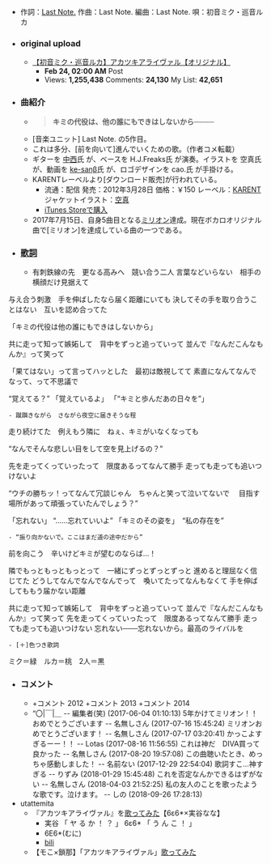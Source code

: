 - 作詞：[Last Note.](https://w.atwiki.jp/hmiku/pages/15336.html)
作曲：Last Note.
編曲：Last Note.
唄：初音ミク・巡音ルカ
- ### original upload 
    - [【初音ミク・巡音ルカ】アカツキアライヴァル【オリジナル】](https://www.nicovideo.jp/watch/sm17064620)
        - **Feb 24, 02:00 AM** Post
        - Views: **1,255,438** Comments: **24,130** My List: **42,651**
- ### 曲紹介
    - > **キミの代役は、他の誰にもできはしないから────**
    - [音楽ユニット] Last Note. の5作目。
    - これは多分、[前を向いて]進んでいくための歌。（作者コメ転載）
    - ギターを [中西](https://w.atwiki.jp/hmiku/pages/17130.html)氏 が、ベースを H.J.Freaks氏 が演奏。イラストを 空真氏 が、動画を [ke-sanβ](https://w.atwiki.jp/hmiku/pages/19437.html)氏 が、ロゴデザインを cao.氏 が手掛ける。
    - KARENTレーベルより[ダウンロード販売]が行われている。
        - 流通：配信
発売：2012年3月28日
価格：￥150
レーベル：[KARENT](http://karent.jp/album/1019)
ジャケットイラスト：[空真](http://piapro.jp/si_na_69)
        - [iTunes Storeで購入](http://itunes.apple.com/jp/album/akatsukiaraivu-aru/id512456822)
    - 2017年7月15日、自身5曲目となる[ミリオン](https://w.atwiki.jp/hmiku/pages/4386.html)達成。現在ボカロオリジナル曲で[ミリオン]を達成している曲の一つである。
- ### [歌詞](https://w.atwiki.jp/hmiku/pages/20630.html)
    - 有刺鉄線の先　更なる高みへ　競い合う二人
言葉などいらない　相手の横顔だけ見据えて

与え合う刺激　手を伸ばしたなら届く距離にいても
決してその手を取り合うことはない　互いを認め合ってた

「キミの代役は他の誰にもできはしないから」

共に走って知って嫉妬して　背中をずっと追っていって
並んで『なんだこんなもんか』って笑って

「果てはない」って言ってハッとした　最初は敵視してて
素直になんてなんでなって、って不思議で

“覚えてる？”
「覚えているよ」
「“キミと歩んだあの日々を”」


    - 蹴躓きながら　さながら夜空に届きそうな程
走り続けてた　例えもう隣に　ねぇ、キミがいなくなっても

“なんでそんな悲しい目をして空を見上げるの？”

先を走ってくっていったって　限度あるってなんて勝手
走っても走っても追いつけないよ

“ウチの勝ちッ！ってなんて冗談じゃん　ちゃんと笑って泣いてないで
　目指す場所があって頑張っていたんでしょう？”

「忘れない」
“……忘れていいよ”
「キミのその姿を」　“私の存在を”


    - “振り向かないで。ここはまだ道の途中だから”　
前を向こう　辛いけどキミが望むのならば…！

隣でもっともっともっとって　一緒にずっとずっとずっと
進めると理屈なく信じてた
どうしてなんでなんでなんでって　喚いてたってなんもなくて
手を伸ばしてももう届かない距離

共に走って知って嫉妬して　背中をずっと追っていって
並んで『なんだこんなもんか』って笑って
先を走ってくっていったって　限度あるってなんて勝手
走っても走っても追いつけない
忘れない───忘れないから。最高のライバルを


    - [＋]色つき歌詞
ミク＝緑　ルカ＝桃　2人＝黒
- ### コメント
    - +コメント 2012
+コメント 2013
+コメント 2014
    - “〇|￣|＿ -- 編集者(笑) (2017-06-04 01:10:13)
5年かけてミリオン！！おめでとうございます -- 名無しさん (2017-07-16 15:45:24)
ミリオンおめでとうございます！ -- 名無しさん (2017-07-17 03:20:41)
かっこよすぎるーー！！ -- Lotas (2017-08-16 11:56:55)
これは神だ　DIVA買って良かった -- 名無しさん (2017-08-20 19:57:08)
この曲聴いたとき、めっちゃ感動しました！ -- 名前ない (2017-12-29 22:54:04)
歌詞すこ…神すぎる -- りずみ (2018-01-29 15:45:48)
これを否定なんかできるはずがない -- 名無しさん (2018-04-03 21:52:25)
私の友人のことを歌ったような歌です。泣けます。 -- しの (2018-09-26 17:28:13)
- utattemita 
    - 『アカツキアライヴァル』を[歌ってみた](http://www.nicovideo.jp/watch/sm17075064)【6ε6*×実谷なな】
        - 実谷 「 ヤ る か ！ ？ 」 6ε6* 「 う ん こ ！ 」
        - 6Ε6*(むに)
        - [bili](https://www.bilibili.com/video/BV1Wx411w7ST)
    - 【モこ×鎖那】「アカツキアライヴァル」[歌ってみた](https://www.bilibili.com/video/BV1ix411w7MN)
